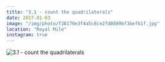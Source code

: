 ```yaml
---
title: "3.1 - count the quadrilaterals"
date: 2017-01-03
image: "/img/photo/f38170e3f4a5c8ce2fd8089bf3bef61f.jpg"
location: "Royal Mile"
instagram: true
---
```


![3.1 - count the quadrilaterals](/img/photo/f38170e3f4a5c8ce2fd8089bf3bef61f.jpg)
